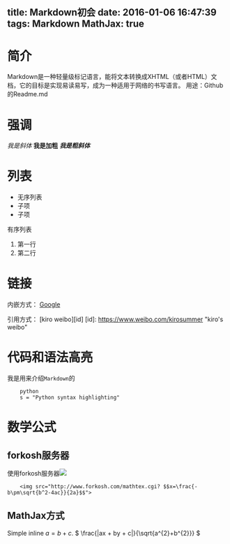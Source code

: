 title: Markdown初会
date: 2016-01-06 16:47:39
tags: Markdown
MathJax: true
---
<script type="text/javascript" src="http://cdn.mathjax.org/mathjax/latest/MathJax.js?config=default">
</script>
# 简介
Markdown是一种轻量级标记语言，能将文本转换成XHTML（或者HTML）文档，它的目标是实现易读易写，成为一种适用于网络的书写语言。
用途：Github的Readme.md
<!-- more -->
# 强调
*我是斜体*
**我是加粗**
***我是粗斜体***

# 列表
* 无序列表
* 子项
* 子项

有序列表
1. 第一行
2. 第二行

# 链接
内嵌方式：
[Google](https://www.google.com)

引用方式：
[kiro weibo][id]
[id]: https://www.weibo.com/kirosummer "kiro's weibo"

# 代码和语法高亮
我是用来介绍`Markdown`的
```
	python
	s = "Python syntax highlighting"
```
# 数学公式
## forkosh服务器
使用forkosh服务器<img src="http://www.forkosh.com/mathtex.cgi? $$x=\frac{-b\pm\sqrt{b^2-4ac}}{2a}$$">
```
	<img src="http://www.forkosh.com/mathtex.cgi? $$x=\frac{-b\pm\sqrt{b^2-4ac}}{2a}$$">
```
## MathJax方式
Simple inline $a = b + c$.
$ \frac{|ax + by + c|}{\sqrt{a^{2}+b^{2}}} $
